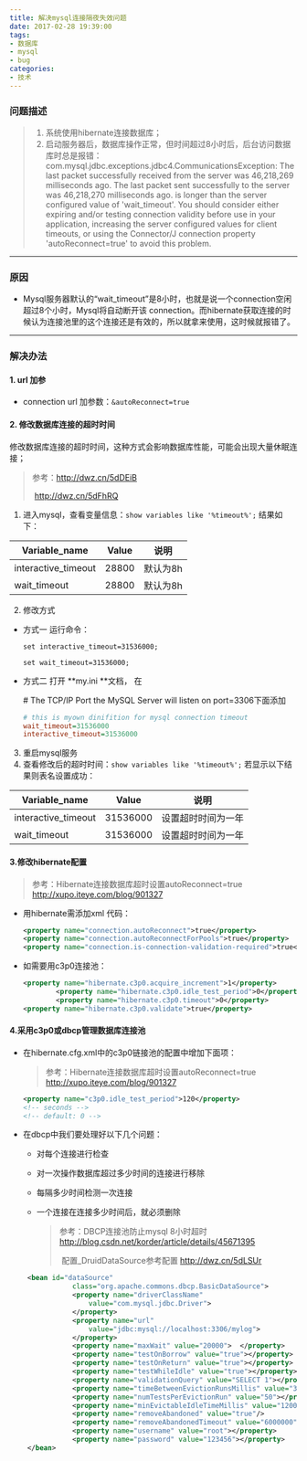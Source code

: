 ```yaml
---
title: 解决mysql连接隔夜失效问题
date: 2017-02-28 19:39:00
tags:
- 数据库
- mysql
- bug
categories: 
- 技术
---
```


### 问题描述

> 1. 系统使用hibernate连接数据库；
> 2. 启动服务器后，数据库操作正常，但时间超过8小时后，后台访问数据库时总是报错：com.mysql.jdbc.exceptions.jdbc4.CommunicationsException: The last packet successfully received 
>    from the server was 46,218,269 milliseconds ago.  The last packet sent successfully to the 
>    server was 46,218,270 milliseconds ago. is longer than the server configured value of 
>    'wait_timeout'. You should consider either expiring and/or testing connection validity before 
>    use in your application, increasing the server configured values for client timeouts, or using 
>    the Connector/J connection property 'autoReconnect=true' to avoid this problem.

---



### 原因

+ Mysql服务器默认的“wait_timeout”是8小时，也就是说一个connection空闲超过8个小时，Mysql将自动断开该 connection。而hibernate获取连接的时候认为连接池里的这个连接还是有效的，所以就拿来使用，这时候就报错了。

---

<!-- more -->

### 解决办法

#### 1. url 加参 

+ connection url 加参数：` &autoReconnect=true `

 #### 2. 修改数据库连接的超时时间

修改数据库连接的超时时间，这种方式会影响数据库性能，可能会出现大量休眠连接；

> 参考：http://dwz.cn/5dDEiB
>
> ​	   http://dwz.cn/5dFhRQ

1. 进入mysql，查看变量信息：` show variables like '%timeout%'; ` 结果如下：

| Variable_name       | Value | 说明    |
| ------------------- | ----- | ----- |
| interactive_timeout | 28800 | 默认为8h |
| wait_timeout        | 28800 | 默认为8h |

2. 修改方式

+ 方式一 运行命令：

  `set interactive_timeout=31536000;`

  `set wait_timeout=31536000;`

+ 方式二 打开 **my.ini **文档， 在

  \# The TCP/IP Port the MySQL Server will listen on
  port=3306下面添加

  ``````ini
  # this is myown dinifition for mysql connection timeout
  wait_timeout=31536000
  interactive_timeout=31536000
  ``````

3. 重启mysql服务
4. 查看修改后的超时时间：` show variables like '%timeout%'; ` 若显示以下结果则表名设置成功：

| Variable_name       | Value    | 说明        |
| ------------------- | -------- | --------- |
| interactive_timeout | 31536000 | 设置超时时间为一年 |
| wait_timeout        | 31536000 | 设置超时时间为一年 |

#### 3.修改hibernate配置 

> 参考：Hibernate连接数据库超时设置autoReconnect=true  http://xupo.iteye.com/blog/901327

+ 用hibernate需添加xml 代码：

  ``````xml
  <property name="connection.autoReconnect">true</property>
  <property name="connection.autoReconnectForPools">true</property>
  <property name="connection.is-connection-validation-required">true</property>
  ``````


+ 如需要用c3p0连接池：

  ``````xml
  <property name="hibernate.c3p0.acquire_increment">1</property>  
          <property name="hibernate.c3p0.idle_test_period">0</property> 
          <property name="hibernate.c3p0.timeout">0</property>
  <property name="hibernate.c3p0.validate">true</property>
  ``````

#### 4.采用c3p0或dbcp管理数据库连接池

+   在hibernate.cfg.xml中的c3p0链接池的配置中增加下面项：

    > 参考：Hibernate连接数据库超时设置autoReconnect=true  http://xupo.iteye.com/blog/901327

    ``````xml
    <property name="c3p0.idle_test_period">120</property>  
    <!-- seconds -->
    <!-- default: 0 --> 
    ``````

+   在dbcp中我们要处理好以下几个问题：

    +   对每个连接进行检查

    +   对一次操作数据库超过多少时间的连接进行移除

    +   每隔多少时间检测一次连接

    +   一个连接在连接多少时间后，就必须删除

        > 参考：DBCP连接池防止mysql 8小时超时  http://blog.csdn.net/korder/article/details/45671395
        >
        > ​	    配置_DruidDataSource参考配置  http://dwz.cn/5dLSUr

    ``````xml
     <bean id="dataSource"
                class="org.apache.commons.dbcp.BasicDataSource">
                <property name="driverClassName"
                    value="com.mysql.jdbc.Driver">
                </property>
                <property name="url"
                    value="jdbc:mysql://localhost:3306/mylog">
                </property>
                <property name="maxWait" value="20000">  </property>
                <property name="testOnBorrow" value="true"></property>
                <property name="testOnReturn" value="true"></property>
                <property name="testWhileIdle" value="true"></property>
                <property name="validationQuery" value="SELECT 1"></property>
                <property name="timeBetweenEvictionRunsMillis" value="3600000"></property>
                <property name="numTestsPerEvictionRun" value="50"></property>
                <property name="minEvictableIdleTimeMillis" value="120000"></property>
                <property name="removeAbandoned" value="true"/>
                <property name="removeAbandonedTimeout" value="6000000"/>
                <property name="username" value="root"></property>
                <property name="password" value="123456"></property>
     </bean>
    ``````

    ​